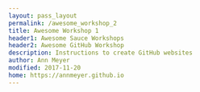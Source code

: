 ```yaml
---
layout: pass_layout
permalink: /awesome_workshop_2
title: Awesome Workshop 1
header1: Awesome Sauce Workshops
header2: Awesome GitHub Workshop
description: Instructions to create GitHub websites
author: Ann Meyer
modified: 2017-11-20
home: https://annmeyer.github.io
---
```


